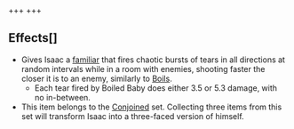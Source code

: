 +++
+++

Effects[]
---------


* Gives Isaac a [familiar](/wiki/Familiar "Familiar") that fires chaotic bursts of tears in all directions at random intervals while in a room with enemies, shooting faster the closer it is to an enemy, similarly to [Boils](/wiki/Boil "Boil").
	+ Each tear fired by Boiled Baby does either 3.5 or 5.3 damage, with no in-between.
* This item belongs to the [Conjoined](/wiki/Conjoined "Conjoined") set. Collecting three items from this set will transform Isaac into a three-faced version of himself.


